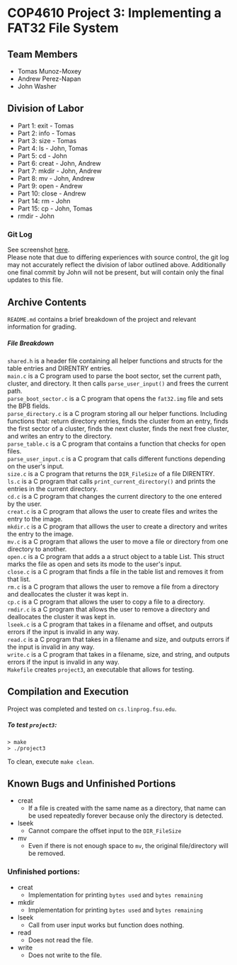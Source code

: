 # COP4610 Project 3: Implementing a FAT32 File System

## Team Members
- Tomas Munoz-Moxey
- Andrew Perez-Napan
- John Washer

## Division of Labor
- Part 1: exit - Tomas
- Part 2: info - Tomas
- Part 3: size - Tomas
- Part 4: ls - John, Tomas
- Part 5: cd - John
- Part 6: creat - John, Andrew
- Part 7: mkdir - John, Andrew
- Part 8: mv - John, Andrew
- Part 9: open - Andrew
- Part 10: close - Andrew
- Part 14: rm - John
- Part 15: cp - John, Tomas
- rmdir - John

### Git Log
See screenshot [here](https://www.dropbox.com/s/cb0rpz1muy7ksiv/gitlog.png?dl=0).  
Please note that due to differing experiences with source control, the git log may not accurately reflect the division of labor outlined above. Additionally one final commit by John will not be present, but will contain only the final updates to this file.

## Archive Contents
`README.md` contains a brief breakdown of the project and relevant information for grading.

##### File Breakdown

`shared.h` is a header file containing all helper functions and structs for the table entries and DIRENTRY entries.  
`main.c` is a C program used to parse the boot sector, set the current path, cluster, and directory. It then calls `parse_user_input()` and frees the current path.  
`parse_boot_sector.c` is a C program that opens the `fat32.img` file and sets the BPB fields.  
`parse_directory.c` is a C program storing all our helper functions. Including functions that: return directory entries, finds the cluster from an entry, finds the first sector of a cluster, finds the next cluster, finds the next free cluster, and writes an entry to the directory.  
`parse_table.c` is a C program that contains a function that checks for open files.  
`parse_user_input.c` is a C program that calls different functions depending on the user's input.  
`size.c` is a C program that returns the `DIR_FileSize` of a file DIRENTRY.  
`ls.c` is a C program that calls `print_current_directory()` and prints the entries in the current directory.  
`cd.c` is a C program that changes the current directory to the one entered by the user.  
`creat.c` is a C program that allows the user to create files and writes the entry to the image.  
`mkdir.c` is a C program that alllows the user to create a directory and writes the entry to the image.  
`mv.c` is a C program that allows the user to move a file or directory from one directory to another.  
`open.c` is a C program that adds a a struct object to a table List. This struct marks the file as open and sets its mode to the user's input.  
`close.c` is a C program that finds a file in the table list and removes it from that list.  
`rm.c` is a C program that allows the user to remove a file from a directory and deallocates the cluster it was kept in.  
`cp.c` is a C program that allows the user to copy a file to a directory.  
`rmdir.c` is a C program that allows the user to remove a directory and deallocates the cluster it was kept in.  
`lseek.c` is a C program that takes in a filename and offset, and outputs errors if the input is invalid in any way.  
`read.c` is a C program that takes in a filename and size, and outputs errors if the input is invalid in any way.  
`write.c` is a C program that takes in a filename, size, and string, and outputs errors if the input is invalid in any way.  
`Makefile` creates `project3`, an executable that allows for testing.  

## Compilation and Execution
Project was completed and tested on `cs.linprog.fsu.edu`.

##### To test `project3`:
```
> make
> ./project3
```
To clean, execute `make clean`.

## Known Bugs and Unfinished Portions
- creat
  - If a file is created with the same name as a directory, that name can be used repeatedly forever because only the directory is detected.
- lseek
  - Cannot compare the offset input to the `DIR_FileSize`
- mv
  - Even if there is not enough space to `mv`, the original file/directory will be removed.
### Unfinished portions:
- creat
  - Implementation for printing `bytes used` and `bytes remaining`
- mkdir
  - Implementation for printing `bytes used` and `bytes remaining`
- lseek
  - Call from user input works but function does nothing.
- read
  - Does not read the file.
- write
  - Does not write to the file.
